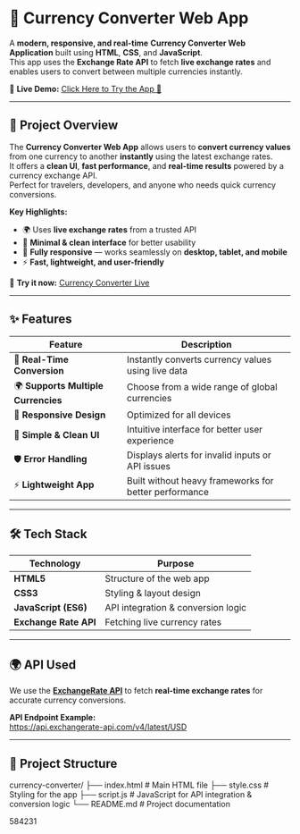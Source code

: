 # 💱 Currency Converter Web App  

A **modern, responsive, and real-time** **Currency Converter Web Application** built using **HTML**, **CSS**, and **JavaScript**.  
This app uses the **Exchange Rate API** to fetch **live exchange rates** and enables users to convert between multiple currencies instantly.  

🔗 **Live Demo:** [Click Here to Try the App 🚀](https://papri221003.github.io/Currency_Converter/)

---

## 📌 Project Overview  

The **Currency Converter Web App** allows users to **convert currency values** from one currency to another **instantly** using the latest exchange rates.  
It offers a **clean UI**, **fast performance**, and **real-time results** powered by a currency exchange API.  
Perfect for travelers, developers, and anyone who needs quick currency conversions.  

**Key Highlights:**  
- 🌍 Uses **live exchange rates** from a trusted API  
- 🎨 **Minimal & clean interface** for better usability  
- 📱 **Fully responsive** — works seamlessly on **desktop, tablet, and mobile**  
- ⚡ **Fast, lightweight, and user-friendly**  

🔗 **Try it now:** [Currency Converter Live](https://papri221003.github.io/Currency_Converter/)

---

## ✨ Features  

| Feature                  | Description |
|------------------------|------------|
| 🔄 **Real-Time Conversion** | Instantly converts currency values using live data |
| 🌍 **Supports Multiple Currencies** | Choose from a wide range of global currencies |
| 📱 **Responsive Design** | Optimized for all devices |
| 🎨 **Simple & Clean UI** | Intuitive interface for better user experience |
| 🛡️ **Error Handling** | Displays alerts for invalid inputs or API issues |
| ⚡ **Lightweight App** | Built without heavy frameworks for better performance |

---

## 🛠️ Tech Stack  

| Technology           | Purpose                             |
|---------------------|--------------------------------------|
| **HTML5**          | Structure of the web app            |
| **CSS3**           | Styling & layout design             |
| **JavaScript (ES6)** | API integration & conversion logic |
| **Exchange Rate API** | Fetching live currency rates      |

---

## 🌍 API Used  

We use the **[ExchangeRate API](https://api.exchangerate-api.com/)** to fetch **real-time exchange rates** for accurate currency conversions.  

**API Endpoint Example:**  
https://api.exchangerate-api.com/v4/latest/USD


---

## 📂 Project Structure  



currency-converter/
├── index.html # Main HTML file
├── style.css # Styling for the app
├── script.js # JavaScript for API integration & conversion logic
└── README.md # Project documentation



584231


